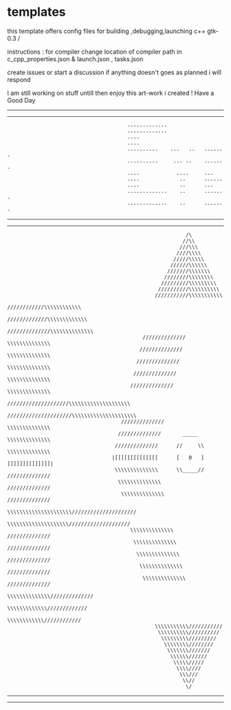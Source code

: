 # templates
this template offers config files for building ,debugging,launching c++ gtk-0.3 / 

instructions : for compiler
change location of compiler path in c_cpp_properties.json & launch.json , tasks.json

create issues  or start a discussion if anything doesn't goes as planned i will respond 
 
 I am still working on stuff untill then enjoy this art-work i created ! Have a Good Day
 _________________________________________________________________________________________________________________________________
 ---------------------------------------------------------------------------------------------------------------------------------
                                           -------------
                                           -------------
                                           ----
                                           ----
                                           ----------    ---   --   -------
                                           ----------     --- --    ------- 
                                           ----            ----     ---
                                           ----             --      ------  
                                           ----             --      ---
                                           -------------    --      -------
                                           -------------    --      -------
__________________________________________________________________________________________________________________________________
---------------------------------------------------------------------------------------------------------------------------------- 
                                                              /\                                                               
                                                             //\\
                                                            ///\\\
                                                           ////\\\\
                                                          /////\\\\\
                                                         //////\\\\\\
                                                        ///////\\\\\\\
                                                       ////////\\\\\\\\
                                                      /////////\\\\\\\\\
                                                     //////////\\\\\\\\\\
                                                    ///////////\\\\\\\\\\\
                                                   ////////////\\\\\\\\\\\\
                                                  /////////////\\\\\\\\\\\\\
                                                 //////////////\\\\\\\\\\\\\\
                                                //////////////  \\\\\\\\\\\\\\
                                               //////////////    \\\\\\\\\\\\\\
                                              //////////////      \\\\\\\\\\\\\\
                                             //////////////        \\\\\\\\\\\\\\
                                            //////////////          \\\\\\\\\\\\\\
                                           ////////////////////\\\\\\\\\\\\\\\\\\\\
                                          /////////////////////\\\\\\\\\\\\\\\\\\\\\
                                         //////////////                \\\\\\\\\\\\\\
                                        //////////////       _____      \\\\\\\\\\\\\\
                                       //////////////      //     \\     \\\\\\\\\\\\\\
                                      |[[[[[[[[[[[[[[      [   0   ]     ]]]]]]]]]]]]]]|
                                       \\\\\\\\\\\\\\      \\_____//     //////////////
                                        \\\\\\\\\\\\\\                  //////////////
                                         \\\\\\\\\\\\\\                //////////////
                                          \\\\\\\\\\\\\\\\\\\\\/////////////////////
                                           \\\\\\\\\\\\\\\\\\\\////////////////////
                                            \\\\\\\\\\\\\\          //////////////
                                             \\\\\\\\\\\\\\        //////////////
                                              \\\\\\\\\\\\\\      //////////////
                                               \\\\\\\\\\\\\\    //////////////
                                                \\\\\\\\\\\\\\  //////////////
                                                 \\\\\\\\\\\\\\//////////////
                                                  \\\\\\\\\\\\\/////////////
                                                   \\\\\\\\\\\\////////////
                                                    \\\\\\\\\\\///////////
                                                     \\\\\\\\\\//////////
                                                      \\\\\\\\\/////////
                                                       \\\\\\\\////////
                                                        \\\\\\\///////
                                                         \\\\\\//////
                                                          \\\\\/////
                                                           \\\\////
                                                            \\\///
                                                             \\//
                                                              \/  
__________________________________________________________________________________________________________________________________
----------------------------------------------------------------------------------------------------------------------------------